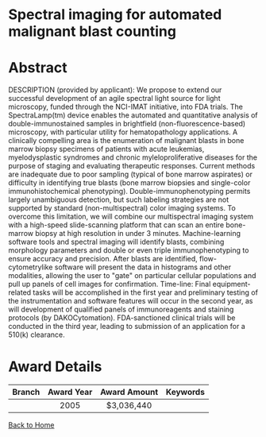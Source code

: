 
Spectral imaging for automated malignant blast counting
=======================================================

# Abstract


DESCRIPTION (provided by applicant):     We propose to extend our successful development of an agile spectral light source for light microscopy, funded through the NCI-IMAT initiative, into FDA trials. The SpectraLamp(tm) device enables the automated and quantitative analysis of double-immunostained samples in brightfield (non-fluorescence-based) microscopy, with particular utility for hematopathology applications. A clinically compelling area is the enumeration of malignant blasts in bone marrow biopsy specimens of patients with acute leukemias, myelodysplastic syndromes and chronic myleloproliferative diseases for the purpose of staging and evaluating therapeutic responses. Current methods are inadequate due to poor sampling (typical of bone marrow aspirates) or difficulty in identifying true blasts (bone marrow biopsies and single-color immunohistochemical phenotyping). Double-immunophenotyping permits largely unambiguous detection, but such labeling strategies are not supported by standard (non-multispectral) color imaging systems. To overcome this limitation, we will combine our multispectral imaging system with a high-speed slide-scanning platform that can scan an entire bone-marrow biopsy at high resolution in under 3 minutes. Machine-learning software tools and spectral imaging will identify blasts, combining morphology parameters and double or even triple immunophenotyping to ensure accuracy and precision. After blasts are identified, flow-cytometrylike software will present the data in histograms and other modalities, allowing the user to "gate" on particular cellular populations and pull up panels of cell images for confirmation.        Time-line: Final equipment-related tasks will be accomplished in the first year and preliminary testing of the instrumentation and software features will occur in the second year, as will development of qualified panels of immunoreagents and staining protocols (by DAKOCytomation). FDA-sanctioned clinical trials will be conducted in the third year, leading to submission of an application for a 510(k) clearance.  

# Award Details

|Branch|Award Year|Award Amount|Keywords|
| :---: | :---: | :---: | :---: |
||2005|$3,036,440||
  
  


[Back to Home](https://github.com/chrischow/dod_sbir_awards/Reports/CC/#1175)